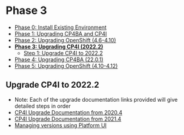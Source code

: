 # Phase 3

- [Phase 0: Install Existing Environment](https://github.ibm.com/Gabriel-Hicks/upgradeDocs/blob/main/phases/phase-0.md)
- [Phase 1: Upgrading CP4BA and CP4I](https://github.ibm.com/Gabriel-Hicks/upgradeDocs/blob/main/phases/phase-1.md)
- [Phase 2: Upgrading OpenShift (4.6-4.10)](https://github.ibm.com/Gabriel-Hicks/upgradeDocs/blob/main/phases/phase-2.md)
- [**Phase 3: Upgrading CP4I (2022.2)**](https://github.ibm.com/Gabriel-Hicks/upgradeDocs/blob/main/phases/phase-3.md)
  - [Step 1: Upgrade CP4I to 2022.2](#upgrade-cp4i-to-20222)
- [Phase 4: Upgrading CP4BA (22.0.1)](https://github.ibm.com/Gabriel-Hicks/upgradeDocs/blob/main/phases/phase-4.md)
- [Phase 5: Upgrading OpenShift (4.10-4.12)](https://github.ibm.com/Gabriel-Hicks/upgradeDocs/blob/main/phases/phase-5.md)

## Upgrade CP4I to 2022.2

- Note: Each of the upgrade documentation links provided will give detailed steps in order
- [CP4I Upgrade Documentation from 2020.4](https://www.ibm.com/docs/en/cloud-paks/cp-integration/2022.2?topic=upgrading-from-20204)
- [CP4I Upgrade Documentation from 2021.4](https://www.ibm.com/docs/en/cloud-paks/cp-integration/2022.2?topic=upgrading-from-20214)
- [Managing versions using Platform UI](https://www.ibm.com/docs/en/cloud-paks/cp-integration/2022.2?topic=upgrading-managing-versions-upgrades-using-platform-ui)

<!-- ### TODO -->
